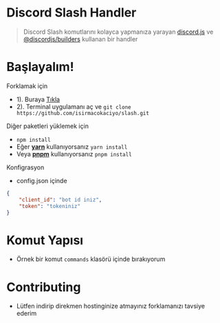 # Discord Slash Handler

> Discord Slash komutlarını kolayca yapmanıza yarayan [discord.js](https://www.npmjs.com/package/discord.js) ve [@discordjs/builders](https://www.npmjs.com/package/@discordjs/builders) kullanan bir handler

# Başlayalım!

Forklamak için 
- 1). Buraya [Tıkla](https://github.com/Alewua/slash)
- 2). Terminal uygulamanı aç ve `git clone https://github.com/isirmacokaciyo/slash.git`

Diğer paketleri yüklemek için
- `npm install`
- Eğer **[yarn](https://yarnpkg.com)** kullanıyorsanız `yarn install`
- Veya **[pnpm](https://pnpm.io)** kullanıyorsanız `pnpm install`

Konfigrasyon
- config.json içinde 
```json
{
    "client_id": "bot id iniz",
    "token": "tokeniniz"
}
```

# Komut Yapısı
- Örnek bir komut `commands` klasörü içinde bırakıyorum

# Contributing
- Lütfen indirip direkmen hostinginize atmayınız forklamanızı tavsiye ederim
